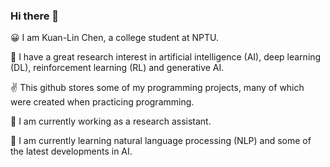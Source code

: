 ### Hi there 👋
😀 I am Kuan-Lin Chen, a college student at NPTU.

🏫 I have a great research interest in artificial intelligence (AI), deep learning (DL), reinforcement learning (RL) and generative AI. 

✌️ This github stores some of my programming projects, many of which were created when practicing programming.

🔭 I am currently working as a research assistant.

🌱 I am currently learning natural language processing (NLP) and some of the latest developments in AI.
<!--
**tzamou/tzamou** is a ✨ _special_ ✨ repository because its `README.md` (this file) appears on your GitHub profile.

Here are some ideas to get you started:

- 🔭 I’m currently working on ...
- 🌱 I’m currently learning ...
- 👯 I’m looking to collaborate on ...
- 🤔 I’m looking for help with ...
- 💬 Ask me about ...
- 📫 How to reach me: ...
- 😄 Pronouns: ...
- ⚡ Fun fact: ...
-->

